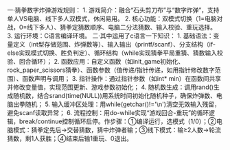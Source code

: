 一·猜拳数字炸弹游戏规则：
 1. 游戏简介：融合“石头剪刀布”与“数字炸弹”，支持单人VS电脑、线下多人双模式，休闲易用。
2. 核心功能：双模式切换（1=电脑对战，0=线下多人）、猜拳定猜数顺序、电脑二分法猜数、输入校验、重玩选择。
3. 运行环境：C语言编译环境。
二·其中运用了c语言一下知识：
1. 基础语法：变量定义（int型存储范围、炸弹数等）、输入输出（printf/scanf）、分支结构（if-else实现模式切换、胜负判定）、循环结构（while实现猜拳平局重猜、猜数输入校验、回合循环）；
2. 函数应用：自定义函数（如init_game初始化、rock_paper_scissors猜拳）、函数参数（值传递/指针传递，如用指针修改数字范围）、函数声明与调用；
3. 指针操作：通过指针参数（如int* min）在函数间共享并修改变量值，实现范围更新、游戏参数初始化；
4. 随机数生成：调用rand()生成随机数，结合srand(time(NULL))用系统时间初始化随机种子，确保炸弹数、电脑出拳随机；
5. 输入缓冲区处理：用while(getchar()!='\n')清空无效输入残留，避免scanf读取异常；
6. 流程控制：用do-while实现“游戏回合-重玩”的循环逻辑，break/continue控制循环启停。作步骤：①编译运行，选模式（1/0）；②电脑模式：猜拳定先后→交替猜数，猜中炸弹者输；③线下模式：输≥2人数→轮流猜数，剩1人获胜；④结束后输1重玩、0退出。
